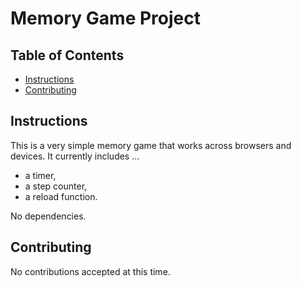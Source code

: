 # Memory Game Project

## Table of Contents

* [Instructions](#instructions)
* [Contributing](#contributing)

## Instructions

This is a very simple memory game that works across browsers and devices. It currently includes ...

* a timer,
* a step counter,
* a reload function.


No dependencies.

## Contributing

No contributions accepted at this time.

